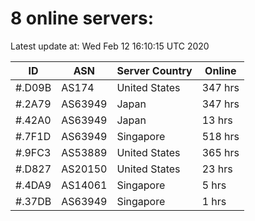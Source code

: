 # 8 online servers:

Latest update at: Wed Feb 12 16:10:15 UTC 2020

| ID | ASN | Server Country | Online |
| -- | --- | -------------- | ------ |
| #.D09B | AS174 | United States | 347 hrs |
| #.2A79 | AS63949 | Japan | 347 hrs |
| #.42A0 | AS63949 | Japan | 13 hrs |
| #.7F1D | AS63949 | Singapore | 518 hrs |
| #.9FC3 | AS53889 | United States | 365 hrs |
| #.D827 | AS20150 | United States | 23 hrs |
| #.4DA9 | AS14061 | Singapore | 5 hrs |
| #.37DB | AS63949 | Singapore | 1 hrs |

